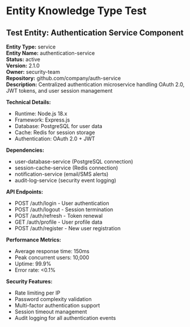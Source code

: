 # Entity Knowledge Type Test

## Test Entity: Authentication Service Component

**Entity Type:** service  
**Entity Name:** authentication-service  
**Status:** active  
**Version:** 2.1.0  
**Owner:** security-team  
**Repository:** github.com/company/auth-service  
**Description:** Centralized authentication microservice handling OAuth 2.0, JWT tokens, and user session management

**Technical Details:**
- Runtime: Node.js 18.x
- Framework: Express.js
- Database: PostgreSQL for user data
- Cache: Redis for session storage
- Authentication: OAuth 2.0 + JWT

**Dependencies:**
- user-database-service (PostgreSQL connection)
- session-cache-service (Redis connection)  
- notification-service (email/SMS alerts)
- audit-log-service (security event logging)

**API Endpoints:**
- POST /auth/login - User authentication
- POST /auth/logout - Session termination
- POST /auth/refresh - Token renewal
- GET /auth/profile - User profile data
- POST /auth/register - New user registration

**Performance Metrics:**
- Average response time: 150ms
- Peak concurrent users: 10,000
- Uptime: 99.9%
- Error rate: <0.1%

**Security Features:**
- Rate limiting per IP
- Password complexity validation
- Multi-factor authentication support
- Session timeout management
- Audit logging for all authentication events
